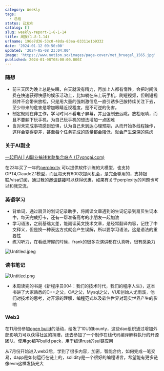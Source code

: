 ```yaml
---
category: Weekly
tags:
  - 总结
status: 已发布
catalog: []
slug: weekly-report-1-8-1-14
title: 周报(1.8-1.14)
urlname: 196e7d36-53c0-48da-83ea-03311e1b9332
date: '2024-01-12 09:50:00'
updated: '2024-05-08 23:04:00'
image: 'https://www.notion.so/images/page-cover/met_bruegel_1565.jpg'
published: 2024-01-08T08:00:00.000Z
---
```


### 随想

- 前三天因为晚上总是失眠，白天就没有精力，再加上人都有惰性，会把时间浪费在快速获得快感的娱乐活动上，比如躺在床上玩手机，刷短视频，但刷短视频并不会带来放松，只是用大量的强刺激信息一直引诱多巴胺持续关注下去，至少带来的危害是增加眼睛近视程度，是不可逆的伤害。
- 制定规则在非工作，学习时间不看电子屏幕，并且强制去远眺，放松眼睛，而且不要躺下玩手机，为自己玩手机的想法增加一点困难
- 当对未完成事项感到恐惧，认为自己未到达心理预期，从而开始多线程操作，这样会变得更差，甚至每个任务完成的质量都会降低，就会产生深深的焦虑

### 关于AI副业


[一起用AI | AI副业搞钱套路集合站点 (17yongai.com)](https://17yongai.com/)


在23年买了一年的[perplexity](https://www.perplexity.ai/) 可以提供软件训练的大模型，也支持GPT4,Claude2.1模型，而且每天有600次提问机会，是完全够用的，支持银联/visa订阅，通过我的[邀请链接](https://perplexity.ai/pro?referral_code=SGJ7X87B)可以获得优惠，如果有关于perplexity的问题也可以和我交流。


### 英语学习

- 背单词，通过扇贝的划词记录助手，将阅读文章遇到的生词记录到扇贝生词本中，每天完成打卡，还有一帮准备高考的小朋友一起加油
- 学习语法，之前基础太差，能阅读英文技术文章，是经常翻译内容，记住了中文释义，但是换一种表达方式就会产生误解，所以要学习语法，这是语法的重要性
- 练习听力，在看纸牌屋的时候，frank的很多次演讲都在认真听，很有感染力

![Untitled.jpeg](https://prod-files-secure.s3.us-west-2.amazonaws.com/5d24fe63-e567-4804-86f9-9fdc62e13082/c33f3733-be40-431e-a494-10399ac86f32/Untitled.jpeg?X-Amz-Algorithm=AWS4-HMAC-SHA256&X-Amz-Content-Sha256=UNSIGNED-PAYLOAD&X-Amz-Credential=ASIAZI2LB466QRZGPEOQ%2F20250128%2Fus-west-2%2Fs3%2Faws4_request&X-Amz-Date=20250128T213246Z&X-Amz-Expires=3600&X-Amz-Security-Token=IQoJb3JpZ2luX2VjEHYaCXVzLXdlc3QtMiJGMEQCIDrToXAZT%2FO86eJcjlhetnXUD2VJYjVP3PC4BDk6OURFAiBWbj8qxXjrCKKvs7RbLWOCU5ydfWyGmbBunNHNx2WIcSr%2FAwh%2BEAAaDDYzNzQyMzE4MzgwNSIMAsp9mH4o6%2FvOiO01KtwD03QwHWm9j3OXUXbbGfMRROpl%2BY%2Bw7bL7nQl8w2s5lgkx%2FgILEt18R%2FCNgOn6ioPHpSaD3nO6QpFu7XvZCrNIrtSVMi8POVFcUUZcZ9WBYhQAswmp90%2BxaAqOqfGY21bhIUna3dxbiQrvB%2BeLQmFl2tssYQCrrg4NuyCK1NXmu9McBTxjvu1JP4CjzbdykZrJu%2FZ96B%2FH%2FiTB7WDWuuafNLT6Prvp5S9OXDLR52KHWJ9MTeTX2KPXBKMWoDcaK8Oel35pXv3JcHx6l5T3ya3h2Tq0PEXx9S0YqOuch%2FKRn8VwRljRe1QeCe0Ce%2B7ilaAoyV0MpSCTeo4qi4NbjlWOGhZL4hwpxiPJppLLR7%2FhgxXWdx2QT40SKHOOMTW%2Fwbtk1tnhIa0itkBycN%2B5XeI1Xifl3gCG3eBkm%2BPKiZddZjwKA0SmzzV824F%2FeY45%2Bq7l2c1504usL9NCKM0sWW%2BF%2FiDVrNfzQLPt03jrgWiOeyfBcD27eSj8UflTtzf71vtFp5OVrt170A7zbUCGCgGUMbSm2JzZVuNJ0RughMDBuSQGDFV%2BskbehnLdAIZ7Ehfa8AoyCQg3%2FFnkhXwPjpuURJU8ZkudoldD0gJESD10cRO4UxTmmeIvbggHDA4w05TlvAY6pgEBrb1MeS9syY3yE3g9jToO6lYKoFSwERV9RMlJRCihceBk7YNFKg%2BBSBOyG0edwF0U%2BfhodS1bsLi3x3sHnWkH%2FgtF339F03qtlCTkaGepYffoDrWegZSoSDgCwR7eZs46rZG1%2BQhpUEAClsBHwJAX3mX5dqQqjVg%2FJk8ioLgGgO6veFQjHhv0At6hdbAUzmh%2BiE5P3T81pLA1uizm2qTGq%2FXIjhSw&X-Amz-Signature=31297dc4327467dc6f5e6d23a462d62244de16d678a09ba4d89d0425b67fccfe&X-Amz-SignedHeaders=host&x-id=GetObject)


### 读书笔记


![Untitled.png](https://prod-files-secure.s3.us-west-2.amazonaws.com/5d24fe63-e567-4804-86f9-9fdc62e13082/96aa439a-1c95-4054-aa84-ef4e0c8eb5d1/Untitled.png?X-Amz-Algorithm=AWS4-HMAC-SHA256&X-Amz-Content-Sha256=UNSIGNED-PAYLOAD&X-Amz-Credential=ASIAZI2LB466QRZGPEOQ%2F20250128%2Fus-west-2%2Fs3%2Faws4_request&X-Amz-Date=20250128T213246Z&X-Amz-Expires=3600&X-Amz-Security-Token=IQoJb3JpZ2luX2VjEHYaCXVzLXdlc3QtMiJGMEQCIDrToXAZT%2FO86eJcjlhetnXUD2VJYjVP3PC4BDk6OURFAiBWbj8qxXjrCKKvs7RbLWOCU5ydfWyGmbBunNHNx2WIcSr%2FAwh%2BEAAaDDYzNzQyMzE4MzgwNSIMAsp9mH4o6%2FvOiO01KtwD03QwHWm9j3OXUXbbGfMRROpl%2BY%2Bw7bL7nQl8w2s5lgkx%2FgILEt18R%2FCNgOn6ioPHpSaD3nO6QpFu7XvZCrNIrtSVMi8POVFcUUZcZ9WBYhQAswmp90%2BxaAqOqfGY21bhIUna3dxbiQrvB%2BeLQmFl2tssYQCrrg4NuyCK1NXmu9McBTxjvu1JP4CjzbdykZrJu%2FZ96B%2FH%2FiTB7WDWuuafNLT6Prvp5S9OXDLR52KHWJ9MTeTX2KPXBKMWoDcaK8Oel35pXv3JcHx6l5T3ya3h2Tq0PEXx9S0YqOuch%2FKRn8VwRljRe1QeCe0Ce%2B7ilaAoyV0MpSCTeo4qi4NbjlWOGhZL4hwpxiPJppLLR7%2FhgxXWdx2QT40SKHOOMTW%2Fwbtk1tnhIa0itkBycN%2B5XeI1Xifl3gCG3eBkm%2BPKiZddZjwKA0SmzzV824F%2FeY45%2Bq7l2c1504usL9NCKM0sWW%2BF%2FiDVrNfzQLPt03jrgWiOeyfBcD27eSj8UflTtzf71vtFp5OVrt170A7zbUCGCgGUMbSm2JzZVuNJ0RughMDBuSQGDFV%2BskbehnLdAIZ7Ehfa8AoyCQg3%2FFnkhXwPjpuURJU8ZkudoldD0gJESD10cRO4UxTmmeIvbggHDA4w05TlvAY6pgEBrb1MeS9syY3yE3g9jToO6lYKoFSwERV9RMlJRCihceBk7YNFKg%2BBSBOyG0edwF0U%2BfhodS1bsLi3x3sHnWkH%2FgtF339F03qtlCTkaGepYffoDrWegZSoSDgCwR7eZs46rZG1%2BQhpUEAClsBHwJAX3mX5dqQqjVg%2FJk8ioLgGgO6veFQjHhv0At6hdbAUzmh%2BiE5P3T81pLA1uizm2qTGq%2FXIjhSw&X-Amz-Signature=c8b77d8575fb259dd4b9ea1d70af97fcef13d749c4912b5ca99f295f326f7aba&X-Amz-SignedHeaders=host&x-id=GetObject)

- 本周读完的书是《新程序员004：我们的技术时代，我们的程序人生》，这本书讲了大家熟悉的C++之父，C#之父，Mysql之父，VUE创始人尤雨溪，他们对技术的思考，对开源的理解，编程范式以及软件世界对现实世界产生的影响

### Web3


在11月份参加[open build](https://openbuild.xyz/learn/challenges)的活动，给发了10U的bounty，这些dao组织通过增加外部影响力可以获得社区的捐赠，还去参加了一个制作在线代码编译解释执行的开源团队，使用go编写build pack，用于编译rust的sui链应用


从7月份开始进入web3后，学到了很多内容，加密，智能合约，如何完成一笔交易，dapp是如何运行在链上的，solidity是一个很好的编程语言，希望能有更多链像evm这样发扬光大

